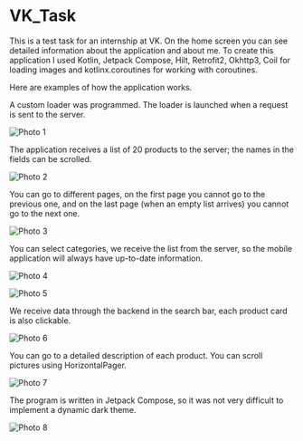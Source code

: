 # VK_Task
 
This is a test task for an internship at VK.
On the home screen you can see detailed information about the application and about me.
To create this application I used Kotlin, Jetpack Compose, Hilt, Retrofit2, Okhttp3, Coil for loading images and kotlinx.coroutines for working with coroutines.

Here are examples of how the application works.

A custom loader was programmed. The loader is launched when a request is sent to the server.

![Photo 1](https://github.com/pav3l-abramov/VK_Task/blob/main/ScreenShots/1.jpg)

The application receives a list of 20 products to the server; the names in the fields can be scrolled.

![Photo 2](https://github.com/pav3l-abramov/VK_Task/blob/main/ScreenShots/2.jpg)

You can go to different pages, on the first page you cannot go to the previous one, and on the last page (when an empty list arrives) you cannot go to the next one.

![Photo 3](https://github.com/pav3l-abramov/VK_Task/blob/main/ScreenShots/3.jpg)

You can select categories, we receive the list from the server, so the mobile application will always have up-to-date information.

![Photo 4](https://github.com/pav3l-abramov/VK_Task/blob/main/ScreenShots/4.jpg)

![Photo 5](https://github.com/pav3l-abramov/VK_Task/blob/main/ScreenShots/5.jpg)

We receive data through the backend in the search bar, each product card is also clickable.

![Photo 6](https://github.com/pav3l-abramov/VK_Task/blob/main/ScreenShots/6.jpg)

You can go to a detailed description of each product. You can scroll pictures using HorizontalPager.

![Photo 7](https://github.com/pav3l-abramov/VK_Task/blob/main/ScreenShots/7.jpg)

The program is written in Jetpack Compose, so it was not very difficult to implement a dynamic dark theme.

![Photo 8](https://github.com/pav3l-abramov/VK_Task/blob/main/ScreenShots/8.jpg)
